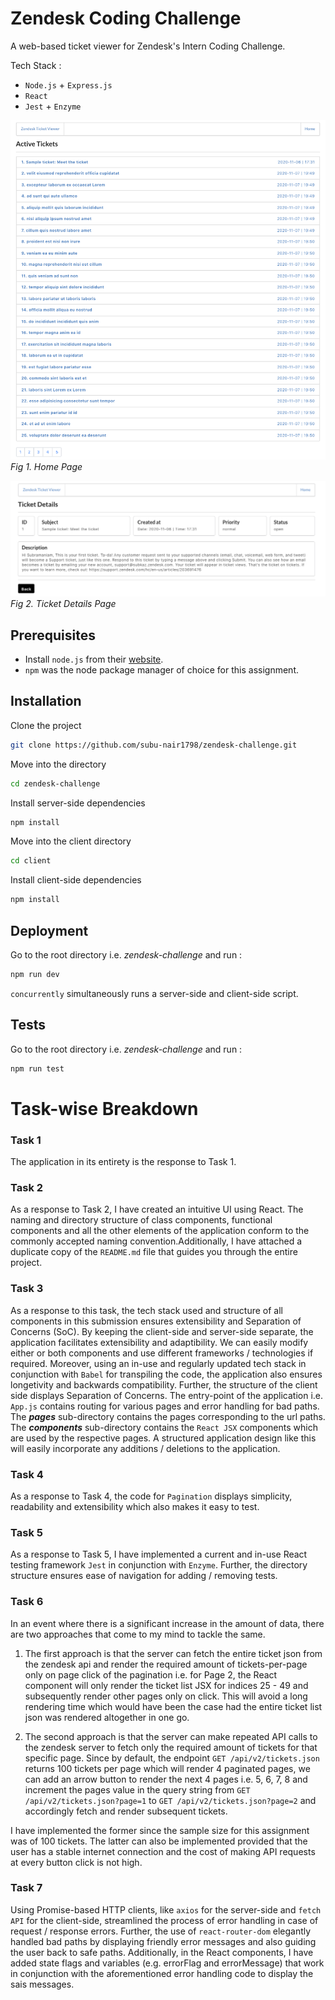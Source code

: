# Zendesk Coding Challenge

A web-based ticket viewer for Zendesk's Intern Coding Challenge. 

Tech Stack :

- ```Node.js``` + ```Express.js```
- ```React```
- ```Jest``` + ```Enzyme``` 

![Home Page](homePage.png)
*Fig 1. Home Page*

![Ticket Details Page](ticketDetailsPage.png)
*Fig 2. Ticket Details Page*

## Prerequisites

- Install ```node.js``` from their [website](https://nodejs.org/en/).
- ```npm``` was the node package manager of choice for this assignment.

## Installation

Clone the project

```bash
git clone https://github.com/subu-nair1798/zendesk-challenge.git
```

Move into the directory

```bash
cd zendesk-challenge
```

Install server-side dependencies

```bash
npm install
```

Move into the client directory

```bash
cd client
```

Install client-side dependencies

```bash
npm install
```

## Deployment 

Go to the root directory i.e. *zendesk-challenge* and run :

```bash
npm run dev
```

```concurrently``` simultaneously runs a server-side and client-side script.

## Tests

Go to the root directory i.e. *zendesk-challenge* and run :

```bash
npm run test
```
# Task-wise Breakdown

### Task 1

The application in its entirety is the response to Task 1.

### Task 2

As a response to Task 2, I have created an intuitive UI using React. The naming and directory structure of class components, functional components and all the other elements of the application conform to the commonly accepted naming convention.Additionally, I have attached a duplicate copy of the ```README.md``` file that guides you through the entire project.

### Task 3

As a response to this task, the tech stack used and structure of all components in this submission ensures extensibility and Separation of Concerns (SoC). By keeping the client-side and server-side separate, the application facilitates extensibility and adaptibility. We can easily modify either or both components and use different frameworks / technologies if required. Moreover, using an in-use and regularly updated tech stack in conjunction with ```Babel``` for transpiling the code, the application also ensures longetivity and backwards compatibility. Further, the structure of the client side displays Separation of Concerns. The entry-point of the application i.e. ```App.js``` contains routing for various pages and error handling for bad paths. The **_pages_** sub-directory contains the pages corresponding to the url paths. The **_components_** sub-directory contains the ```React JSX``` components which are used by the respective pages. A structured application design like this will easily incorporate any additions / deletions to the application.

### Task 4

As a response to Task 4, the code for ```Pagination``` displays simplicity, readability and extensibility which also makes it easy to test. 

### Task 5

As a response to Task 5, I have implemented a current and in-use React testing framework ```Jest``` in conjunction with ```Enzyme```. Further, the directory structure ensures ease of navigation for adding / removing tests.

### Task 6

In an event where there is a significant increase in the amount of data, there are two approaches that come to my mind to tackle the same.

1. The first approach is that the server can fetch the entire ticket json from the zendesk api and render the required amount of tickets-per-page only on page click of the pagination i.e. for Page 2, the React component will only render the ticket list JSX for indices 25 - 49 and subsequently render other pages only on click. This will avoid a long rendering time which would have been the case had the entire ticket list json was rendered altogether in one go.   

2. The second approach is that the server can make repeated API calls to the zendesk server to fetch only the required amount of tickets for that specific page. Since by default, the endpoint ```GET /api/v2/tickets.json``` returns 100 tickets per page which will render 4 paginated pages, we can add an arrow button to render the next 4 pages i.e. 5, 6, 7, 8 and increment the pages value in the query string from ```GET /api/v2/tickets.json?page=1``` to ```GET /api/v2/tickets.json?page=2``` and accordingly fetch and render subsequent tickets.

I have implemented the former since the sample size for this assignment was of 100 tickets. The latter can also be implemented provided that the user has a stable internet connection and the cost of making API requests at every button click is not high.

### Task 7

Using Promise-based HTTP clients, like ```axios``` for the server-side and ```fetch API``` for the client-side, streamlined the process of error handling in case of request / response errors. Further, the use of ```react-router-dom``` elegantly handled bad paths by displaying friendly error messages and also guiding the user back to safe paths. Additionally, in the React components, I have added state flags and variables (e.g. errorFlag and errorMessage) that work in conjunction with the aforementioned error handling code to display the sais messages.



